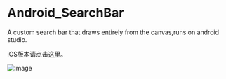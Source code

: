 # Android_SearchBar
A custom search bar that draws entirely from the canvas,runs on android studio.

iOS版本请点击[这里](https://github.com/sshiqiao/iOS_SearchBar)。

![image](https://github.com/sshiqiao/Android_SearchBar/blob/master/app/src/main/res/demonstration.gif)
